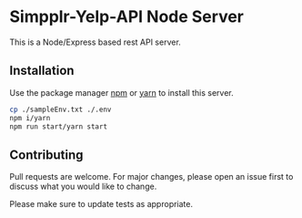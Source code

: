 # Simpplr-Yelp-API Node Server

This is a Node/Express based rest API server.

## Installation

Use the package manager [npm](https://www.npmjs.com/) or [yarn](https://classic.yarnpkg.com/en/docs/install/#mac-stable) to install this server.

```bash
cp ./sampleEnv.txt ./.env
npm i/yarn
npm run start/yarn start
```

## Contributing

Pull requests are welcome. For major changes, please open an issue first to discuss what you would like to change.

Please make sure to update tests as appropriate.

